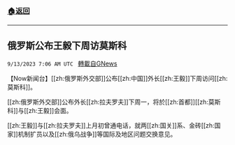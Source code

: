 ###  [:house:返回](README.md)
---


## 俄罗斯公布王毅下周访莫斯科
`9/13/2023 7:06 AM UTC ` [轉載自GNews](https://gnews.org/articles/1684113)

【Now新闻台】[[zh:俄罗斯外交部]]公布[[zh:中国]]外长[[zh:王毅]]下周访问[[zh:莫斯科]]。

[[zh:俄罗斯外交部]]公布外长[[zh:拉夫罗夫]]下周一，将於[[zh:首都]][[zh:莫斯科]]与[[zh:王毅]]会面。

[[zh:王毅]]与[[zh:拉夫罗夫]]上月初曾通电话，就两[[zh:国关]]系、金砖[[zh:国家]]机制扩员以及[[zh:俄乌战争]]等国际及地区问题交换意见。
